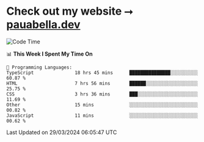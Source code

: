 # Check out my website ⭢ [pauabella.dev](https://pauabella.dev)

<!--START_SECTION:waka-->
![Code Time](http://img.shields.io/badge/Code%20Time-3%2C160%20hrs%2030%20mins-blue)

📊 **This Week I Spent My Time On** 

```text
💬 Programming Languages: 
TypeScript               18 hrs 45 mins      ███████████████░░░░░░░░░░   60.87 % 
HTML                     7 hrs 56 mins       ██████░░░░░░░░░░░░░░░░░░░   25.75 % 
CSS                      3 hrs 36 mins       ███░░░░░░░░░░░░░░░░░░░░░░   11.69 % 
Other                    15 mins             ░░░░░░░░░░░░░░░░░░░░░░░░░   00.82 % 
JavaScript               11 mins             ░░░░░░░░░░░░░░░░░░░░░░░░░   00.62 % 
```


 Last Updated on 29/03/2024 06:05:47 UTC
<!--END_SECTION:waka-->
